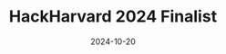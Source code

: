 ---
title: "HackHarvard 2024 Finalist"
date: 2024-10-20
description: "Built an ASL to English translation app"
url: "https://devpost.com/hackharvard2024"
draft: false
---